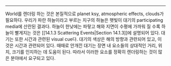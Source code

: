 ---
World를 렌더링 하는 것은 본질적으로 planet ksy, atmospheric effects, clouds가 필요하다. 우리가 파란 하늘이라고 부르는 지구의 하늘은 햇빛이 대기의 participating media에 산란된 결과다. 하늘이 한낮에는 파랗고 해와 지면이 수평에 가까워 질 수록 하늘이 빨게지는 것은 [[14.1.3 Scattering Events|Section 14.1.3]]에 설명되어 있다. 대기는 또한 시간과 관련된 visual cue다. 대기의 색상은 해의 방향과 관련되어 있고, 이 것은 시간과 관련되어 있다. 때때로 안개낀 대기는 장면 내 요소들의 상대적인 거리, 위치, 크기를 인지하는 데 도움이 된다. 따라서 이러한 요소를 정확히 렌더링하는 것이 많은 분야에서 요구되고 있다.